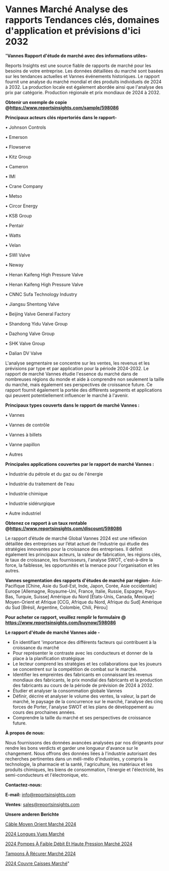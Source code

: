 # Vannes Marché Analyse des rapports Tendances clés, domaines d'application et prévisions d'ici 2032

"<strong>Vannes Rapport d'étude de marché avec des informations utiles-</strong>

Reports Insights est une source fiable de rapports de marché pour les besoins de votre entreprise. Les données détaillées du marché sont basées sur les tendances actuelles et Vannes événements historiques. Le rapport fournit une analyse du marché mondial et des produits individuels de 2024 à 2032. La production locale est également abordée ainsi que l'analyse des prix par catégorie. Production régionale et prix mondiaux de 2024 à 2032.

<strong><b>Obtenir un exemple de copie @</b></strong><a href=https://www.reportsinsights.com/sample/598086><strong><b>https://www.reportsinsights.com/sample/598086</b></strong></a>

<b>Principaux acteurs clés répertoriés dans le rapport-</b>

<b> </b>• Johnson Controls

• Emerson

• Flowserve

• Kitz Group

• Cameron

• IMI

• Crane Company

• Metso

• Circor Energy

• KSB Group

• Pentair

• Watts

• Velan

• SWI Valve

• Neway

• Henan Kaifeng High Pressure Valve

• Henan Kaifeng High Pressure Valve

• CNNC Sufa Technology Industry

• Jiangsu Shentong Valve

• Beijing Valve General Factory

• Shandong Yidu Valve Group

• Dazhong Valve Group

• SHK Valve Group

• Dalian DV Valve

L'analyse segmentaire se concentre sur les ventes, les revenus et les prévisions par type et par application pour la période 2024-2032. Le rapport de marché Vannes étudie l'essence du marché dans de nombreuses régions du monde et aide à comprendre non seulement la taille du marché, mais également ses perspectives de croissance future. Ce rapport fournit également la portée des différents segments et applications qui peuvent potentiellement influencer le marché à l'avenir.

<strong>Principaux types couverts dans le rapport de marché Vannes :</strong>

• Vannes

• Vannes de contrôle

• Vannes à billets

• Vanne papillon

• Autres

<strong>Principales applications couvertes par le rapport de marché Vannes :</strong>

• Industrie du pétrole et du gaz ou de l'énergie

• Industrie du traitement de l'eau

• Industrie chimique

• Industrie sidérurgique

• Autre industriel

<strong><b>Obtenez ce rapport à un taux rentable @</b></strong><a href=https://www.reportsinsights.com/discount/598086><strong><b>https://www.reportsinsights.com/discount/598086</b></strong></a>

Le rapport d’étude de marché Global Vannes 2024 est une réflexion détaillée des entreprises sur l’état actuel de l’industrie qui étudie des stratégies innovantes pour la croissance des entreprises. Il définit également les principaux acteurs, la valeur de fabrication, les régions clés, le taux de croissance, les fournisseurs, l'analyse SWOT, c'est-à-dire la force, la faiblesse, les opportunités et la menace pour l'organisation et les autres.

<strong>Vannes segmentation des rapports d'études de marché par région-</strong>
Asie-Pacifique [Chine, Asie du Sud-Est, Inde, Japon, Corée, Asie occidentale]
Europe [Allemagne, Royaume-Uni, France, Italie, Russie, Espagne, Pays-Bas, Turquie, Suisse]
Amérique du Nord [États-Unis, Canada, Mexique]
Moyen-Orient et Afrique [CCG, Afrique du Nord, Afrique du Sud]
Amérique du Sud [Brésil, Argentine, Colombie, Chili, Pérou]

<strong>Pour acheter ce rapport, veuillez remplir le formulaire @   <a href=https://www.reportsinsights.com/buynow/598086>https://www.reportsinsights.com/buynow/598086</a></strong>

<strong>Le rapport d'étude de marché Vannes aide -</strong>
<ul>
  <li>En identifiant 'importance des différents facteurs qui contribuent à la croissance du marché</li>
  <li>Pour représenter le contraste avec les conducteurs et donner de la place à la planification stratégique</li>
  <li>Le lecteur comprend les stratégies et les collaborations que les joueurs se concentrent sur la compétition de combat sur le marché.</li>
  <li>Identifier les empreintes des fabricants en connaissant les revenus mondiaux des fabricants, le prix mondial des fabricants et la production des fabricants au cours de la période de prévision de 2024 à 2032.</li>
  <li>Étudier et analyser la consommation globale Vannes</li>
  <li>Définir, décrire et analyser le volume des ventes, la valeur, la part de marché, le paysage de la concurrence sur le marché, l'analyse des cinq forces de Porter, l'analyse SWOT et les plans de développement au cours des prochaines années.</li>
  <li>Comprendre la taille du marché et ses perspectives de croissance future.</li>
</ul>
<strong>À propos de nous:</strong>

Nous fournissons des données avancées analysées par nos dirigeants pour rendre les bons verdicts et garder une longueur d'avance sur le changement. Nous offrons des données liées à l'industrie autorisant des recherches pertinentes dans un méli-mélo d'industries, y compris la technologie, la pharmacie et la santé, l'agriculture, les matériaux et les produits chimiques, les biens de consommation, l'énergie et l'électricité, les semi-conducteurs et l'électronique, etc.

<strong>Contactez-nous:</strong>

<strong>E-mail:</strong> <a href=mailto:info@reportsinsights.com>info@reportsinsights.com</a>

<strong>Ventes</strong>: <a href=mailto:sales@reportsinsights.com>sales@reportsinsights.com</a>

<strong>Unsere anderen Berichte</strong>

<a href=https://www.linkedin.com/pulse/câble-moyen-orient-marchétendances-émergentes-et-owiec/>Câble Moyen Orient Marché 2024</a>

<a href=https://www.linkedin.com/pulse/2024-longues-vues-march%C3%A9-analyse-historique-actuelle-oqzqc/>2024 Longues Vues Marché</a>

<a href=https://www.linkedin.com/pulse/2024-pompes-à-faible-débit-et-haute-pression-marché-laftc/>2024 Pompes À Faible Débit Et Haute Pression Marché 2024</a>

<a href=https://www.linkedin.com/pulse/tampons-à-récurer-marché-principales-tendances-sauye/>Tampons À Récurer Marché 2024</a>

<a href=https://www.linkedin.com/pulse/2024-couvre-caisses-march%C3%A9-rapport-sc%C3%A9nario-b6jxc/>2024 Couvre Caisses Marché</a>"
